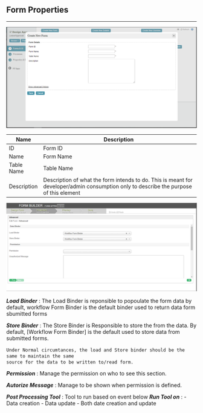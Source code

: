 ## Form Properties ##

---

<img src="https://raw.githubusercontent.com/kinnara-digital-studio/kecak-workflow/master/docs/assets/buildingPlugins-formProperties.png" alt="buildingPlugins-formProperties" />

| Name | Description |
|---|---|
| ID | Form ID |
| Name | Form Name |
| Table Name | Table Name |
| Description | Description of what the form intends to do. This is meant for developer/admin consumption only to describe the purpose of this element | 

<img src="https://raw.githubusercontent.com/kinnara-digital-studio/kecak-workflow/master/docs/assets/buildingPlugins-formPropertiesAdvanced.png" alt="buildingPlugins-formPropertiesAdvanced" />


***Load Binder*** : The Load Binder is reponsible to popoulate the form data by default, workflow Form Binder 
is the default binder used to return data form sbumitted forms 

***Store Binder*** : The Store Binder is Responsible to store the from the data. By default, [Workflow Form Binder]
is the default used to store data from submitted forms.
```
Under Normal circumtances, the load and Store binder should be the same to maintain the same 
source for the data to be written to/read form.
```

***Permission*** : Manage the permission on who to see this section. 

***Autorize Message*** : Manage to be shown when permission is defined.

***Post Processing Tool*** : Tool to run based on event below
***Run Tool on*** : - Data creation
					- Data update
					- Both date creation and update